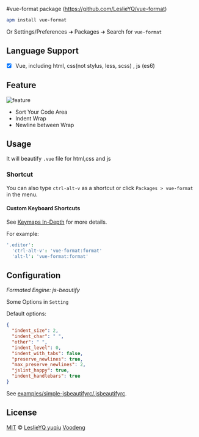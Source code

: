 #vue-format package (https://github.com/LeslieYQ/vue-format)

```bash
apm install vue-format
```

Or Settings/Preferences ➔ Packages ➔ Search for `vue-format`

## Language Support

- [x] Vue, including html, css(not stylus, less, scss) , js (es6)

## Feature

![feature](http://ww3.sinaimg.cn/large/0060lm7Tly1fmyjsc5tujg30hn0lc49o.gif)

- Sort Your Code Area
- Indent Wrap
- Newline between Wrap

## Usage

It will beautify `.vue` file for html,css and js

### Shortcut

You can also type `ctrl-alt-v` as a shortcut or click `Packages > vue-format` in the menu.

#### Custom Keyboard Shortcuts

See [Keymaps In-Depth](https://atom.io/docs/latest/behind-atom-keymaps-in-depth) for more details.

For example:

```coffeescript
'.editor':
  'ctrl-alt-v': 'vue-format:format'
  'alt-l': 'vue-format:format'
```

## Configuration

*Formated Engine: js-beautify*

Some Options in `Setting`

Default options:

```json
{
  "indent_size": 2,
  "indent_char": " ",
  "other": " ",
  "indent_level": 0,
  "indent_with_tabs": false,
  "preserve_newlines": true,
  "max_preserve_newlines": 2,
  "jslint_happy": true,
  "indent_handlebars": true
}
```
See [examples/simple-jsbeautifyrc/.jsbeautifyrc](https://github.com/donaldpipowitch/atom-beautify/blob/master/examples/simple-jsbeautifyrc/.jsbeautifyrc).

## License

[MIT](https://github.com/LeslieYQ/vue-format/LICENSE.md) © [LeslieYQ yuqiu](https://github.com/LeslieYQ)
[Voodeng](https://github.com/voodeng)
